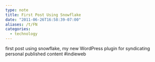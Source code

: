 ```yaml
---
type: note
title: First Post Using Snowflake
date: "2011-06-26T16:58:39-07:00"
aliases: /t/FN
categories:
  - technology
---
```


first post using snowflake, my new WordPress plugin for syndicating personal published content #indieweb
